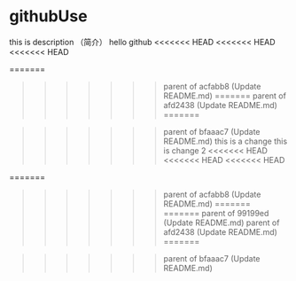 # githubUse
this is description （简介）
hello github
<<<<<<< HEAD
<<<<<<< HEAD
<<<<<<< HEAD

=======
>>>>>>> parent of acfabb8 (Update README.md)
=======
>>>>>>> parent of afd2438 (Update README.md)
=======

>>>>>>> parent of bfaaac7 (Update README.md)
this is a change
this is change 2
<<<<<<< HEAD
<<<<<<< HEAD
<<<<<<< HEAD

=======
>>>>>>> parent of acfabb8 (Update README.md)
=======
=======
>>>>>>> parent of 99199ed (Update README.md)
>>>>>>> parent of afd2438 (Update README.md)
=======

>>>>>>> parent of bfaaac7 (Update README.md)
